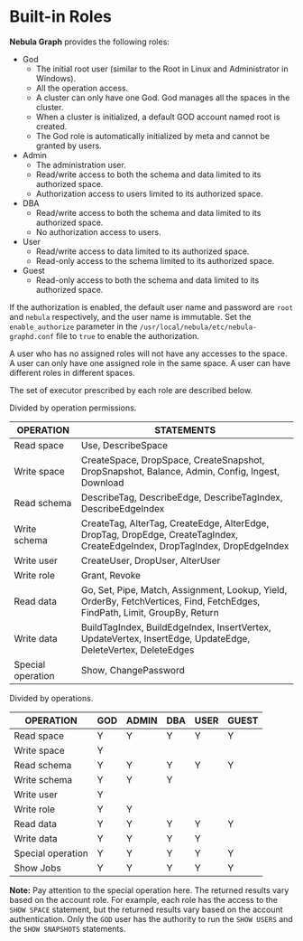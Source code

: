 # Built-in Roles

**Nebula Graph** provides the following roles:

- God
  - The initial root user (similar to the Root in Linux and Administrator in Windows).
  - All the operation access.
  - A cluster can only have one God. God manages all the spaces in the cluster.
  - When a cluster is initialized, a default GOD account named root is created.
  - The God role is automatically initialized by meta and cannot be granted by users.
- Admin
  - The administration user.
  - Read/write access to both the schema and data limited to its authorized space.
  - Authorization access to users limited to its authorized space.
- DBA
  - Read/write access to both the schema and data limited to its authorized space.
  - No authorization access to users.
- User
  - Read/write access to data limited to its authorized space.
  - Read-only access to the schema limited to its authorized space.
- Guest
  - Read-only access to both the schema and data limited to its authorized space.

If the authorization is enabled, the default user name and password are `root` and `nebula` respectively, and the user name is immutable. Set the `enable_authorize` parameter in the `/usr/local/nebula/etc/nebula-graphd.conf` file to `true` to enable the authorization.

A user who has no assigned roles will not have any accesses to the space. A user can only have one assigned role in the same space. A user can have different roles in different spaces.

The set of executor prescribed by each role are described below.

Divided by operation permissions.

| OPERATION | STATEMENTS |
| --- | --- |
| Read space | Use, DescribeSpace |
| Write space | CreateSpace, DropSpace, CreateSnapshot, DropSnapshot, Balance, Admin, Config, Ingest, Download |
| Read schema |  DescribeTag, DescribeEdge,  DescribeTagIndex, DescribeEdgeIndex |
| Write schema | CreateTag, AlterTag, CreateEdge,  AlterEdge, DropTag, DropEdge, CreateTagIndex, CreateEdgeIndex, DropTagIndex, DropEdgeIndex |
| Write user | CreateUser, DropUser, AlterUser |
| Write role | Grant, Revoke |
| Read data | Go, Set, Pipe, Match, Assignment, Lookup, Yield, OrderBy, FetchVertices, Find, FetchEdges, FindPath, Limit, GroupBy, Return |
| Write data | BuildTagIndex, BuildEdgeIndex, InsertVertex, UpdateVertex, InsertEdge, UpdateEdge, DeleteVertex, DeleteEdges |
| Special operation | Show, ChangePassword |

Divided by operations.

| OPERATION | GOD | ADMIN | DBA | USER | GUEST |
| --- | --- | --- | --- | --- | --- |
| Read space | Y | Y | Y | Y | Y |
| Write space | Y |  |  |  |  |
| Read schema | Y | Y | Y | Y | Y |
| Write schema | Y | Y | Y |  |  |
| Write user | Y |  |  |  |  |
| Write role | Y | Y |  |  |  |
| Read data | Y | Y | Y | Y | Y |
| Write data | Y | Y | Y | Y |  |
| Special operation | Y | Y | Y | Y | Y |
| Show Jobs | Y | Y | Y | Y | Y |

**Note:** Pay attention to the special operation here. The returned results vary based on the account role. For example, each role has the access to the `SHOW SPACE` statement, but the returned results vary based on the account authentication. Only the `GOD` user has the authority to run the `SHOW USERS` and the `SHOW SNAPSHOTS` statements.
